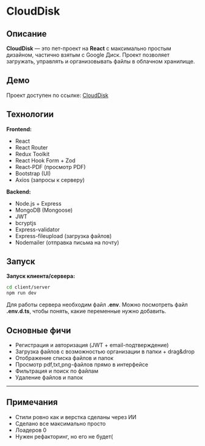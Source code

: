 # CloudDisk

## Описание
**CloudDisk** — это пет-проект на **React** с максимально простым дизайном, частично взятым с Google Диск. Проект позволяет загружать, управлять и организовывать файлы в облачном хранилище.

## Демо
Проект доступен по ссылке: [CloudDisk](https://cloud-disk-pet.vercel.app/)

## Технологии
**Frontend:**
- React
- React Router
- Redux Toolkit
- React Hook Form + Zod
- React-PDF (просмотр PDF)
- Bootstrap (UI)
- Axios (запросы к серверу)

**Backend:**
- Node.js + Express
- MongoDB (Mongoose)
- JWT
- bcryptjs
- Express-validator
- Express-fileupload (загрузка файлов)
- Nodemailer (отправка письма на почту)

## Запуск
**Запуск клиента/сервера:**
   ```bash
   cd client/server
   npm run dev
   ```
Для работы сервера необходим файл **.env**. Можно посмотреть файл **.env.d.ts**, чтобы понять, какие переменные нужно добавить.

## Основные фичи
- Регистрация и авторизация (JWT + email-подтверждение)
- Загрузка файлов с возможностью организации в папки + drag&drop
- Отображение списка файлов и папок
- Просмотр pdf,txt,png-файлов прямо в интерфейсе
- Фильтрация и поиск по файлам
- Удаление файлов и папок

---
## Примечания
- Стили ровно как и верстка сделаны через ИИ
- Сделано все максимально просто
- Лоадеров 0
- Нужен рефакторинг, но его не будет(

